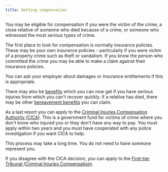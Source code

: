 ```yaml
---
title: Getting compensation
---
```


You may be eligible for compensation if you were the victim of the crime, a close relative of someone who died because of a crime, or someone who witnessed the most serious types of crime.

The first place to look for compensation is normally insurance policies. These may be your own insurance policies - particularly if you were victim of a property crime such as theft or vandalism. If you know the person who committed the crime you may be able to make a claim against their insurance policies.

You can ask your employer about damages or insurance entitlements if this is appropriate.

There may also be [benefits](https://www.gov.uk/browse/benefits/disability) which you can now get if you have serious injuries from which you can't recover quickly. If a relative has died, there may be other [bereavement benefits](https://www.gov.uk/browse/benefits/bereavement) you can claim.  

As a last resort you can apply to the [Criminal Injuries Compensation Authority (CICA)](https://www.gov.uk/criminal-injuries-compensation-a-guide). This is a government fund for victims of crime where you don't know who injured you or they don't have any way to pay. You must apply within two years and you must have cooperated with any police investigation if you want CICA to help.

This process may take a long time. You do not need to have someone represent you.

If you disagree with the CICA decision, you can apply to the [First-tier Tribunal (Criminal Injuries Compensation)](https://www.gov.uk/criminal-injuries-compensation-tribunal/overview).